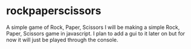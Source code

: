 # rockpaperscissors
A simple game of Rock, Paper, Scissors
I will be making a simple Rock, Paper, Scissors game in javascript.
I plan to add a gui to it later on but for now it will just be played through the console.
